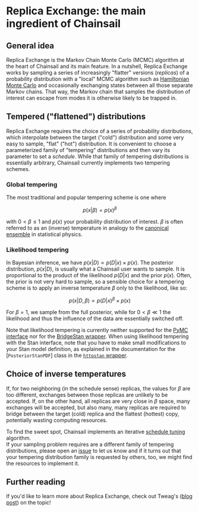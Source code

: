 # Replica Exchange: the main ingredient of Chainsail

## General idea
Replica Exchange is the Markov Chain Monte Carlo (MCMC) algorithm at the heart of Chainsail and its main feature. 
In a nutshell, Replica Exchange works by sampling a series of increasingly "flatter" versions (_replicas_) of a probability distribution with a "local" MCMC algorithm such as [Hamiltonian Monte Carlo](./hmc.md) and occasionally exchanging states between all those separate Markov chains.
That way, the Markov chain that samples the distribution of interest can escape from modes it is otherwise likely to be trapped in.  

## Tempered ("flattened") distributions
Replica Exchange requires the choice of a series of probability distributions, which interpolate between the target ("cold") distribution and some very easy to sample, "flat" ("hot") distribution.
It is convenient to choose a parameterized family of "tempering" distributions and then vary its parameter to set a _schedule_.
While that family of tempering distributions is essentially arbitrary, Chainsail currently implements two tempering schemes.

### Global tempering
The most traditional and popular tempering scheme is one where 

$$
p(x|\beta)=p(x)^\beta
$$

with $0 < \beta \leq 1$ and $p(x)$ your probability distribution of interest.
$\beta$ is often referred to as an (inverse) temperature in analogy to the [canonical ensemble](https://en.wikipedia.org/wiki/Canonical_ensemble) in statistical physics.

### Likelihood tempering
In Bayesian inference, we have $p(x|D) \propto p(D|x) \times p(x)$.
The posterior distribution, $p(x|D)$, is usually what a Chainsail user wants to sample.
It is proportional to the product of the likelihood $p(D|x)$ and the prior $p(x)$.
Often, the prior is not very hard to sample, so a sensible choice for a tempering scheme is to apply an inverse temperature $\beta$ only to the likelihood, like so:

$$ p(x|D, \beta) \propto p(D|x)^\beta \times p(x) $$

For $\beta=1$, we sample from the full posterior, while for $0 < \beta \ll 1$ the likelihood and thus the influence of the data are essentially switched off.

Note that likelihood tempering is currently neither supported for the [PyMC interface](https://github.com/tweag/chainsail-resources/tree/main/chainsail_helpers/chainsail_helpers/pdf/pymc/__init__.py) nor for the [BridgeStan wrapper]((https://github.com/tweag/chainsail-resources/tree/main/chainsail_helpers/chainsail_helpers/pdf/stan/bridgestan.py)).
When using likelihood tempering with the Stan interface, note that you have to make small modifications to your Stan model definition, as explained in the documentation for the [`PosteriorStanPDF`] class in the [`httpstan` wrapper](https://github.com/tweag/chainsail-resources/tree/main/chainsail_helpers/chainsail_helpers/pdf/stan/httpstan.py).

## Choice of inverse temperatures
If, for two neighboring (in the schedule sense) replicas, the values for $\beta$ are too different, exchanges between those replicas are unlikely to be accepted.
If, on the other hand, all replicas are very close in $\beta$ space, many exchanges will be accepted, but also many, many replicas are required to bridge between the target (cold) replica and the flattest (hottest) copy, potentially wasting computing resources.

To find the sweet spot, Chainsail implements an iterative [schedule tuning](./schedule_tuning.md) algorithm.  
If your sampling problem requires are a different family of tempering distributions, please open an [issue](https://github.com/tweag/chainsail-resources/issues) to let us know and if it turns out that your tempering distribution family is requested by others, too, we might find the resources to implement it.  

## Further reading
If you'd like to learn more about Replica Exchange, check out Tweag's ([blog post](https://www.tweag.io/blog/2020-10-28-mcmc-intro-4/)) on the topic!

